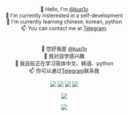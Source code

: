 <div align=center>👋 Hello, I'm <a href=https://github.com/kup1o>@kup1o</a><br>
👀 I'm currently insterested in a self-development<br>
🌱 I'm currently learning chinese, korean, python<br>
📫 You can contact me at <a href=https://t.me/kup1o>Telegram</a>.<br><br>

👋 您好我是 <a href=https://github.com/kup1o>@kup1o</a>   
👀 我对自学感兴趣  
🌱 我目前正在学习简体中文、韩语、python  
📫 你可以通过<a href=https://t.me/kup1o>Telegram</a>联系我  
</div>

<p align="center">
<a href="https://www.gnu.org/gnu/linux-and-gnu.en.html"><img src="https://img.shields.io/badge/OS-GNU/Linux-cdd6f4?style=for-the-badge&logo=gnu" /></a>
<a href="https://archlinux.org"><img src="https://img.shields.io/badge/DISTRO-Arch-74c7ec?style=for-the-badge&logo=arch-linux" /></a>
<a href="https://neovim.io"><img src="https://img.shields.io/badge/EDITOR-Neovim-a6e3a1?style=for-the-badge&logo=neovim" /></a>
<a href="https://www.rust-lang.org/"><img src="https://img.shields.io/badge/LANG-Rust-f2cdcd?style=for-the-badge&logo=rust&logoColor=orange" /></a>
</p>

<p align="center">
<img src="https://github-readme-stats-opal-alpha-27.vercel.app/api?username=kup1o&theme=radical&hide_title=true&hide_rank=true&show_icons=true&line_height=24&hide_border=true&count_private=true" /></p>

<p align="center">
<img src="https://github-readme-stats-opal-alpha-27.vercel.app.vercel.app/api/top-langs/?username=kup1o&theme=radical&hide_title=true&langs_count=8&layout=compact&hide_border=true" /></p>
</p>
